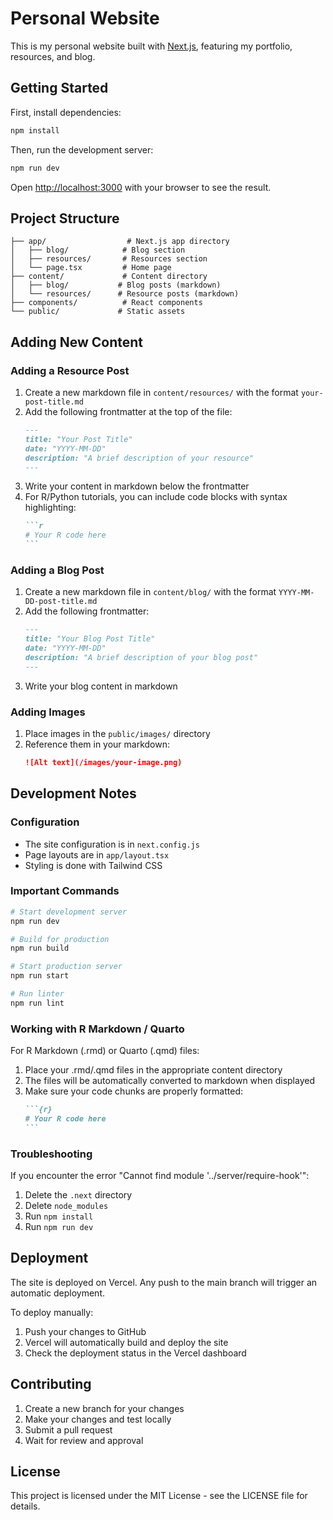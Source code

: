 # Personal Website

This is my personal website built with [Next.js](https://nextjs.org), featuring my portfolio, resources, and blog.

## Getting Started

First, install dependencies:

```bash
npm install
```

Then, run the development server:

```bash
npm run dev
```

Open [http://localhost:3000](http://localhost:3000) with your browser to see the result.

## Project Structure

```
├── app/                  # Next.js app directory
│   ├── blog/            # Blog section
│   ├── resources/       # Resources section
│   └── page.tsx         # Home page
├── content/             # Content directory
│   ├── blog/           # Blog posts (markdown)
│   └── resources/      # Resource posts (markdown)
├── components/          # React components
└── public/             # Static assets
```

## Adding New Content

### Adding a Resource Post

1. Create a new markdown file in `content/resources/` with the format `your-post-title.md`
2. Add the following frontmatter at the top of the file:
   ```markdown
   ---
   title: "Your Post Title"
   date: "YYYY-MM-DD"
   description: "A brief description of your resource"
   ---
   ```
3. Write your content in markdown below the frontmatter
4. For R/Python tutorials, you can include code blocks with syntax highlighting:
   ````markdown
   ```r
   # Your R code here
   ```
   ````

### Adding a Blog Post

1. Create a new markdown file in `content/blog/` with the format `YYYY-MM-DD-post-title.md`
2. Add the following frontmatter:
   ```markdown
   ---
   title: "Your Blog Post Title"
   date: "YYYY-MM-DD"
   description: "A brief description of your blog post"
   ---
   ```
3. Write your blog content in markdown

### Adding Images

1. Place images in the `public/images/` directory
2. Reference them in your markdown:
   ```markdown
   ![Alt text](/images/your-image.png)
   ```

## Development Notes

### Configuration

- The site configuration is in `next.config.js`
- Page layouts are in `app/layout.tsx`
- Styling is done with Tailwind CSS

### Important Commands

```bash
# Start development server
npm run dev

# Build for production
npm run build

# Start production server
npm run start

# Run linter
npm run lint
```

### Working with R Markdown / Quarto

For R Markdown (.rmd) or Quarto (.qmd) files:

1. Place your .rmd/.qmd files in the appropriate content directory
2. The files will be automatically converted to markdown when displayed
3. Make sure your code chunks are properly formatted:
   ````markdown
   ```{r}
   # Your R code here
   ```
   ````

### Troubleshooting

If you encounter the error "Cannot find module '../server/require-hook'":
1. Delete the `.next` directory
2. Delete `node_modules`
3. Run `npm install`
4. Run `npm run dev`

## Deployment

The site is deployed on Vercel. Any push to the main branch will trigger an automatic deployment.

To deploy manually:
1. Push your changes to GitHub
2. Vercel will automatically build and deploy the site
3. Check the deployment status in the Vercel dashboard

## Contributing

1. Create a new branch for your changes
2. Make your changes and test locally
3. Submit a pull request
4. Wait for review and approval

## License

This project is licensed under the MIT License - see the LICENSE file for details.
